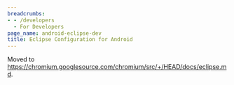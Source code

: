 ```yaml
---
breadcrumbs:
- - /developers
  - For Developers
page_name: android-eclipse-dev
title: Eclipse Configuration for Android
---
```


Moved to
<https://chromium.googlesource.com/chromium/src/+/HEAD/docs/eclipse.md>.